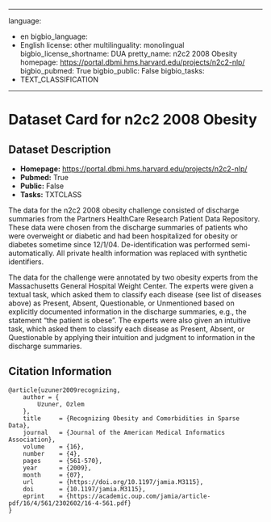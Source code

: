 
---
language: 
- en
bigbio_language: 
- English
license: other
multilinguality: monolingual
bigbio_license_shortname: DUA
pretty_name: n2c2 2008 Obesity
homepage: https://portal.dbmi.hms.harvard.edu/projects/n2c2-nlp/
bigbio_pubmed: True
bigbio_public: False
bigbio_tasks: 
- TEXT_CLASSIFICATION
---


# Dataset Card for n2c2 2008 Obesity

## Dataset Description

- **Homepage:** https://portal.dbmi.hms.harvard.edu/projects/n2c2-nlp/
- **Pubmed:** True
- **Public:** False
- **Tasks:** TXTCLASS


The data for the n2c2 2008 obesity challenge consisted of discharge summaries from
the Partners HealthCare Research Patient Data Repository. These data were chosen 
from the discharge summaries of patients who were overweight or diabetic and had 
been hospitalized for obesity or diabetes sometime since 12/1/04. De-identification
was performed semi-automatically. All private health information was replaced with
synthetic identifiers.

The data for the challenge were annotated by two obesity experts from the 
Massachusetts General Hospital Weight Center. The experts were given a textual task, 
which asked them to classify each disease (see list of diseases above) as Present, 
Absent, Questionable, or Unmentioned based on explicitly documented information in 
the discharge summaries, e.g., the statement “the patient is obese”. The experts were 
also given an intuitive task, which asked them to classify each disease as Present, 
Absent, or Questionable by applying their intuition and judgment to information in 
the discharge summaries.



## Citation Information

```
@article{uzuner2009recognizing,
    author = {
        Uzuner, Ozlem
    },
    title     = {Recognizing Obesity and Comorbidities in Sparse Data},
    journal   = {Journal of the American Medical Informatics Association},
    volume    = {16},
    number    = {4},
    pages     = {561-570},
    year      = {2009},
    month     = {07},
    url       = {https://doi.org/10.1197/jamia.M3115},
    doi       = {10.1197/jamia.M3115},
    eprint    = {https://academic.oup.com/jamia/article-pdf/16/4/561/2302602/16-4-561.pdf}
}

```
